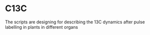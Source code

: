 # C13C
The scripts are designing for describing the 13C dynamics after pulse labelling in plants in different organs
